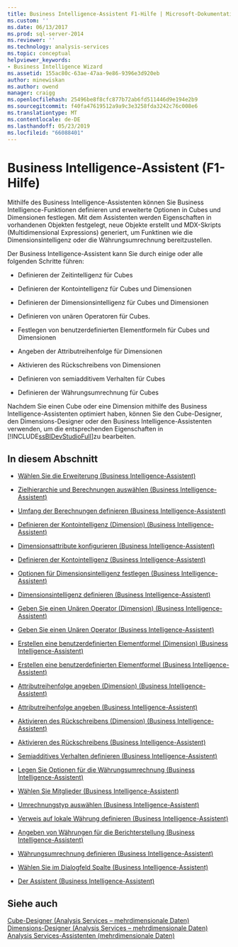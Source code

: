 ```yaml
---
title: Business Intelligence-Assistent F1-Hilfe | Microsoft-Dokumentation
ms.custom: ''
ms.date: 06/13/2017
ms.prod: sql-server-2014
ms.reviewer: ''
ms.technology: analysis-services
ms.topic: conceptual
helpviewer_keywords:
- Business Intelligence Wizard
ms.assetid: 155ac80c-63ae-47aa-9e86-9396e3d920eb
author: minewiskan
ms.author: owend
manager: craigg
ms.openlocfilehash: 25496be8f8cfc877b72ab6fd511446d9e194e2b9
ms.sourcegitcommit: f40fa47619512a9a9c3e3258fda3242c76c008e6
ms.translationtype: MT
ms.contentlocale: de-DE
ms.lasthandoff: 05/23/2019
ms.locfileid: "66088401"
---
```

# <a name="business-intelligence-wizard-f1-help"></a>Business Intelligence-Assistent (F1-Hilfe)
  Mithilfe des Business Intelligence-Assistenten können Sie Business Intelligence-Funktionen definieren und erweiterte Optionen in Cubes und Dimensionen festlegen. Mit dem Assistenten werden Eigenschaften in vorhandenen Objekten festgelegt, neue Objekte erstellt und MDX-Skripts (Multidimensional Expressions) generiert, um Funktinen wie die Dimensionsintelligenz oder die Währungsumrechnung bereitzustellen.  
  
 Der Business Intelligence-Assistent kann Sie durch einige oder alle folgenden Schritte führen:  
  
-   Definieren der Zeitintelligenz für Cubes  
  
-   Definieren der Kontointelligenz für Cubes und Dimensionen  
  
-   Definieren der Dimensionsintelligenz für Cubes und Dimensionen  
  
-   Definieren von unären Operatoren für Cubes.  
  
-   Festlegen von benutzerdefinierten Elementformeln für Cubes und Dimensionen  
  
-   Angeben der Attributreihenfolge für Dimensionen  
  
-   Aktivieren des Rückschreibens von Dimensionen  
  
-   Definieren von semiadditivem Verhalten für Cubes  
  
-   Definieren der Währungsumrechnung für Cubes  
  
 Nachdem Sie einen Cube oder eine Dimension mithilfe des Business Intelligence-Assistenten optimiert haben, können Sie den Cube-Designer, den Dimensions-Designer oder den Business Intelligence-Assistenten verwenden, um die entsprechenden Eigenschaften in [!INCLUDE[ssBIDevStudioFull](../includes/ssbidevstudiofull-md.md)]zu bearbeiten.  
  
## <a name="in-this-section"></a>In diesem Abschnitt  
  
-   [Wählen Sie die Erweiterung &#40;Business Intelligence-Assistent&#41;](choose-enhancement-business-intelligence-wizard.md)  
  
-   [Zielhierarchie und Berechnungen auswählen &#40;Business Intelligence-Assistent&#41;](choose-time-calculations-business-intelligence-wizard.md)  
  
-   [Umfang der Berechnungen definieren &#40;Business Intelligence-Assistent&#41;](define-scope-of-calculations-business-intelligence-wizard.md)  
  
-   [Definieren der Kontointelligenz &#40;Dimension&#41; &#40;Business Intelligence-Assistent&#41;](define-account-intelligence-dimension-business-intelligence-wizard.md)  
  
-   [Dimensionsattribute konfigurieren &#40;Business Intelligence-Assistent&#41;](configure-dimension-attributes-business-intelligence-wizard.md)  
  
-   [Definieren der Kontointelligenz &#40;Business Intelligence-Assistent&#41;](define-account-intelligence-business-intelligence-wizard.md)  
  
-   [Optionen für Dimensionsintelligenz festlegen &#40;Business Intelligence-Assistent&#41;](set-dimension-intelligence-options-business-intelligence-wizard.md)  
  
-   [Dimensionsintelligenz definieren &#40;Business Intelligence-Assistent&#41;](define-dimension-intelligence-business-intelligence-wizard.md)  
  
-   [Geben Sie einen Unären Operator &#40;Dimension&#41; &#40;Business Intelligence-Assistent&#41;](specify-a-unary-operator-dimension-business-intelligence-wizard.md)  
  
-   [Geben Sie einen Unären Operator &#40;Business Intelligence-Assistent&#41;](specify-a-unary-operator-business-intelligence-wizard.md)  
  
-   [Erstellen eine benutzerdefinierten Elementformel &#40;Dimension&#41; &#40;Business Intelligence-Assistent&#41;](create-a-custom-member-formula-dimension-business-intelligence-wizard.md)  
  
-   [Erstellen eine benutzerdefinierten Elementformel &#40;Business Intelligence-Assistent&#41;](create-a-custom-member-formula-business-intelligence-wizard.md)  
  
-   [Attributreihenfolge angeben &#40;Dimension&#41; &#40;Business Intelligence-Assistent&#41;](specify-attribute-ordering-dimension-business-intelligence-wizard.md)  
  
-   [Attributreihenfolge angeben &#40;Business Intelligence-Assistent&#41;](specify-attribute-ordering-business-intelligence-wizard.md)  
  
-   [Aktivieren des Rückschreibens &#40;Dimension&#41; &#40;Business Intelligence-Assistent&#41;](enable-dimension-writeback-dimension-business-intelligence-wizard.md)  
  
-   [Aktivieren des Rückschreibens &#40;Business Intelligence-Assistent&#41;](enable-dimension-writeback-business-intelligence-wizard.md)  
  
-   [Semiadditives Verhalten definieren &#40;Business Intelligence-Assistent&#41;](define-semiadditive-behavior-business-intelligence-wizard.md)  
  
-   [Legen Sie Optionen für die Währungsumrechnung &#40;Business Intelligence-Assistent&#41;](set-currency-conversion-options-business-intelligence-wizard.md)  
  
-   [Wählen Sie Mitglieder &#40;Business Intelligence-Assistent&#41;](select-members-business-intelligence-wizard.md)  
  
-   [Umrechnungstyp auswählen &#40;Business Intelligence-Assistent&#41;](select-conversion-type-business-intelligence-wizard.md)  
  
-   [Verweis auf lokale Währung definieren &#40;Business Intelligence-Assistent&#41;](define-local-currency-reference-business-intelligence-wizard.md)  
  
-   [Angeben von Währungen für die Berichterstellung &#40;Business Intelligence-Assistent&#41;](specify-reporting-currencies-business-intelligence-wizard.md)  
  
-   [Währungsumrechnung definieren &#40;Business Intelligence-Assistent&#41;](define-currency-conversion-business-intelligence-wizard.md)  
  
-   [Wählen Sie im Dialogfeld Spalte &#40;Business Intelligence-Assistent&#41;](select-a-column-dialog-box-business-intelligence-wizard.md)  
  
-   [Der Assistent &#40;Business Intelligence-Assistent&#41;](completing-the-wizard-business-intelligence-wizard.md)  
  
## <a name="see-also"></a>Siehe auch  
 [Cube-Designer &#40;Analysis Services – mehrdimensionale Daten&#41;](cube-designer-analysis-services-multidimensional-data.md)   
 [Dimensions-Designer &#40;Analysis Services – mehrdimensionale Daten&#41;](dimension-designer-analysis-services-multidimensional-data.md)   
 [Analysis Services-Assistenten &#40;mehrdimensionale Daten&#41;](analysis-services-wizards-multidimensional-data.md)  
  
  
